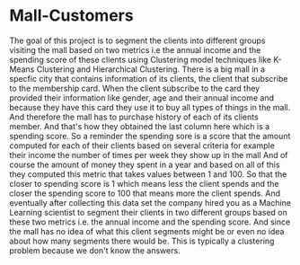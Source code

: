 # Mall-Customers
The goal of this project is to segment the clients into different groups visiting the mall based on two metrics i.e the annual income and the spending score of these clients using Clustering model techniques like K-Means Clustering and Hierarchical Clustering.
There is a big mall in a specfic city that contains information of its clients, the client that subscribe to the membership card. When the client subscribe to the card they provided their information like gender, age and their annual income and because they have this card they use it to buy all types of things in the mall. And therefore the mall has to purchase history of each of its clients member. And that's how they obtained the last column here which is a spending score. So a reminder the spending sore is a score that the amount computed for each of their clients based on several criteria for example their income the number of times per week they show up in the mall And of course the amount of money they spent in a year and based on all of this they computed this metric that takes values between 1 and 100. So that the closer to spending score is 1 which means less the client spends and the closer the spending score to 100 that means more the client spends. And eventually after collecting this data set the company hired you as a Machine Learning scientist to segment their clients in two different groups based on these two metrics i.e. the annual income and the spending score. And since the mall has no idea of what this client segments might be or even no idea about how many segments there would be. This is typically a clustering problem because we don't know the answers.
